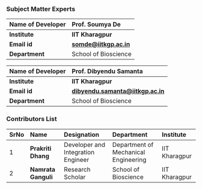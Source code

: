 ### Subject Matter Experts

<b>Name of Developer | <b> Prof. Soumya De 
:--|:--|
<b> Institute | <b>  IIT Kharagpur
<b> Email id|     <b>  somde@iitkgp.ac.in
<b> Department |  School of Bioscience

<b>Name of Developer | <b>  Prof. Dibyendu Samanta 
:--|:--|
<b> Institute | <b>  IIT Kharagpur
<b> Email id|     <b>  dibyendu.samanta@iitkgp.ac.in
<b> Department |  School of Bioscience

### Contributors List

SrNo | Name  |Designation| Department| Institute| 
:--|:--|:--|:--|:--|
1 | **Prakriti Dhang** |  Developer and Integration Engineer| Department of Mechanical Engineering | IIT Kharagpur |
2 | **Namrata Ganguli** | Research Scholar | School of Bioscience | IIT Kharagpur |
